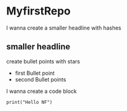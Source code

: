 # MyfirstRepo
I wanna create a smaller headline with hashes
## smaller headline
create bullet points with stars
* first Bullet point
* second Bullet points

I wanna create a code block
``` here we are
print("Hello NF")
```
